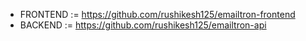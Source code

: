 - FRONTEND := https://github.com/rushikesh125/emailtron-frontend
- BACKEND := https://github.com/rushikesh125/emailtron-api
